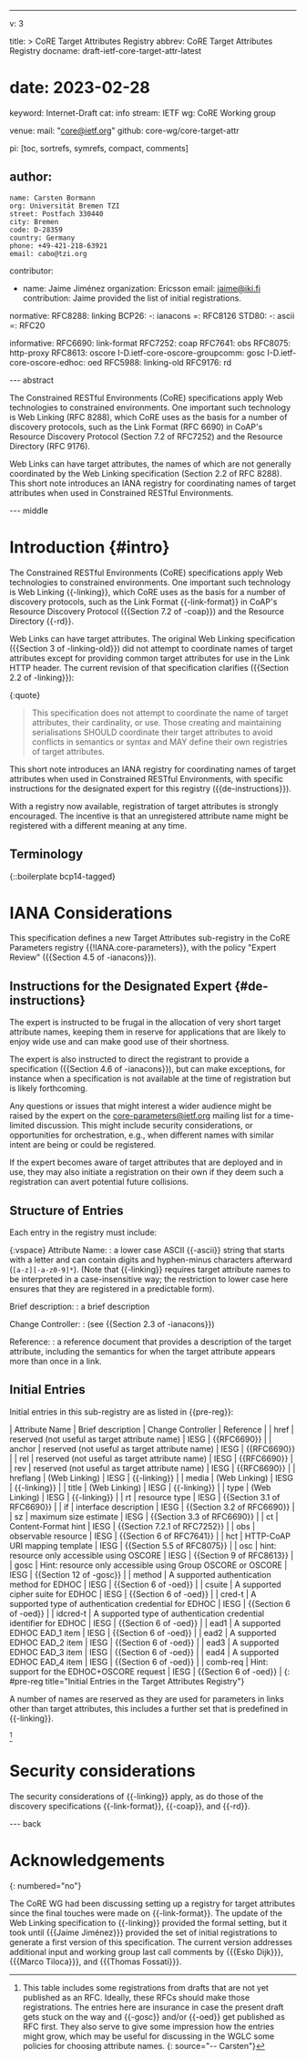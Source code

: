 ---
v: 3

title: >
  CoRE Target Attributes Registry
abbrev: CoRE Target Attributes Registry
docname: draft-ietf-core-target-attr-latest
# date: 2023-02-28

keyword: Internet-Draft
cat: info
stream: IETF
wg: CoRE Working group

venue:
  mail: "core@ietf.org"
  github: core-wg/core-target-attr

pi: [toc, sortrefs, symrefs, compact, comments]

author:
  -
    name: Carsten Bormann
    org: Universität Bremen TZI
    street: Postfach 330440
    city: Bremen
    code: D-28359
    country: Germany
    phone: +49-421-218-63921
    email: cabo@tzi.org

contributor:
- name: Jaime Jiménez
  organization: Ericsson
  email: jaime@iki.fi
  contribution: Jaime provided the list of initial registrations.

normative:
  RFC8288: linking
  BCP26:
    -: ianacons
    =: RFC8126
  STD80:
    -: ascii
    =: RFC20

informative:
  RFC6690: link-format
  RFC7252: coap
  RFC7641: obs
  RFC8075: http-proxy
  RFC8613: oscore
  I-D.ietf-core-oscore-groupcomm: gosc
  I-D.ietf-core-oscore-edhoc: oed
  RFC5988: linking-old
  RFC9176: rd

--- abstract

The Constrained RESTful Environments (CoRE) specifications apply Web
technologies to constrained environments.
One important such technology is Web Linking (RFC 8288), which CoRE
uses as the basis for a number of discovery protocols, such as the
Link Format (RFC 6690) in CoAP's Resource Discovery Protocol (Section 7.2
of RFC7252) and the Resource Directory (RFC 9176).

Web Links can have target attributes, the names of which are not
generally coordinated by the Web Linking specification (Section 2.2 of
RFC 8288).
This short note introduces an IANA registry for coordinating names of target
attributes when used in Constrained RESTful Environments.

--- middle

Introduction        {#intro}
============


The Constrained RESTful Environments (CoRE) specifications apply Web
technologies to constrained environments.
One important such technology is Web Linking {{-linking}}, which CoRE
uses as the basis for a number of discovery protocols, such as the
Link Format {{-link-format}} in CoAP's Resource Discovery Protocol ({{Section 7.2
of -coap}}) and the Resource Directory {{-rd}}.

Web Links can have target attributes.
The original Web Linking specification ({{Section 3 of -linking-old}}) did not attempt
to coordinate names of target attributes except for providing common
target attributes for use in the Link HTTP header.
The current revision of that specification clarifies ({{Section 2.2 of -linking}}):

{:quote}
>    This specification does not attempt to coordinate the name of target
   attributes, their cardinality, or use.  Those creating and
   maintaining serialisations SHOULD coordinate their target attributes
   to avoid conflicts in semantics or syntax and MAY define their own
   registries of target attributes.

This short note introduces an IANA registry for coordinating names of target
attributes when used in Constrained RESTful Environments, with
specific instructions for the designated expert for this registry ({{de-instructions}}).

With a registry now available, registration of target attributes is strongly encouraged.
The incentive is that an unregistered attribute name might be registered with a different meaning at any time.


Terminology
-----------

{::boilerplate bcp14-tagged}

IANA Considerations
===================

This specification defines a new Target Attributes sub-registry in
the CoRE Parameters registry {{!IANA.core-parameters}}, with the policy
"Expert Review" ({{Section 4.5 of -ianacons}}).

## Instructions for the Designated Expert {#de-instructions}

The expert is instructed to be frugal in the allocation of very short
target attribute names, keeping them in reserve for applications that
are likely to enjoy wide use and can make good use of their shortness.

The expert is also instructed to direct the registrant to provide a
specification ({{Section 4.6 of -ianacons}}), but can make exceptions,
for instance when a specification is not available at the time of
registration but is likely forthcoming.

Any questions or issues that might interest a wider audience might be
raised by the expert on the core-parameters@ietf.org mailing list for
a time-limited discussion.
This might include security considerations, or opportunities for
orchestration, e.g., when different names with similar intent are
being or could be registered.

If the expert becomes aware of target attributes that are deployed and
in use, they may also initiate a registration on their own if
they deem such a registration can avert potential future collisions.


## Structure of Entries

Each entry in the registry must include:

{:vspace}
Attribute Name:
: a lower case ASCII {{-ascii}} string that starts with a letter and can
  contain digits and hyphen-minus characters afterward
  (`[a-z][-a-z0-9]*`).
  (Note that {{-linking}} requires target attribute names to be
  interpreted in a case-insensitive way; the restriction to lower case
  here ensures that they are registered in a predictable form).

Brief description:
: a brief description

Change Controller:
: (see {{Section 2.3 of -ianacons}})

Reference:
: a reference document that provides a description of the target
  attribute, including the semantics for when the target attribute
  appears more than once in a link.

## Initial Entries

Initial entries in this sub-registry are as listed in {{pre-reg}}:

| Attribute Name  | Brief description                                                   | Change Controller | Reference                  |
| href            | reserved (not useful as target attribute name)                      | IESG              | {{RFC6690}}                  |
| anchor          | reserved (not useful as target attribute name)                      | IESG              | {{RFC6690}}                  |
| rel             | reserved (not useful as target attribute name)                      | IESG              | {{RFC6690}}                  |
| rev             | reserved (not useful as target attribute name)                      | IESG              | {{RFC6690}}                  |
| hreflang        | (Web Linking)                                                       | IESG              | {{-linking}}                 |
| media           | (Web Linking)                                                       | IESG              | {{-linking}}                 |
| title           | (Web Linking)                                                       | IESG              | {{-linking}}                 |
| type            | (Web Linking)                                                       | IESG              | {{-linking}}                 |
| rt              | resource type                                                       | IESG              | {{Section 3.1 of RFC6690}}   |
| if              | interface description                                               | IESG              | {{Section 3.2 of RFC6690}}   |
| sz              | maximum size estimate                                               | IESG              | {{Section 3.3 of RFC6690}}   |
| ct              | Content-Format hint                                                 | IESG              | {{Section 7.2.1 of RFC7252}} |
| obs             | observable resource                                                 | IESG              | {{Section 6 of RFC7641}}     |
| hct             | HTTP-CoAP URI mapping template                                      | IESG              | {{Section 5.5 of RFC8075}}   |
| osc             | hint: resource only accessible using OSCORE                         | IESG              | {{Section 9 of RFC8613}}     |
| gosc            | Hint: resource only accessible using Group OSCORE or OSCORE         | IESG              | {{Section 12 of -gosc}}      |
| method          | A supported authentication method for EDHOC                         | IESG              | {{Section 6 of -oed}}        |
| csuite          | A supported cipher suite for EDHOC                                  | IESG              | {{Section 6 of -oed}}        |
| cred-t          | A supported type of authentication credential for EDHOC             | IESG              | {{Section 6 of -oed}}        |
| idcred-t        | A supported type of authentication credential identifier for EDHOC  | IESG              | {{Section 6 of -oed}}        |
| ead1            | A supported EDHOC EAD_1 item                                        | IESG              | {{Section 6 of -oed}}        |
| ead2            | A supported EDHOC EAD_2 item                                        | IESG              | {{Section 6 of -oed}}        |
| ead3            | A supported EDHOC EAD_3 item                                        | IESG              | {{Section 6 of -oed}}        |
| ead4            | A supported EDHOC EAD_4 item                                        | IESG              | {{Section 6 of -oed}}        |
| comb-req        | Hint: support for the EDHOC+OSCORE request                          | IESG              | {{Section 6 of -oed}}        |
{: #pre-reg title="Initial Entries in the Target Attributes Registry"}

A number of names are reserved as they are used for parameters in
links other than target attributes, this includes a further set that
is predefined in
{{-linking}}.

[^registration-note]

[^registration-note]: This table includes some registrations from
    drafts that are not yet published as an RFC.  Ideally, these RFCs
    should make those registrations.  The entries here are insurance
    in case the present draft gets stuck on the way and {{-gosc}} and/or
    {{-oed}} get published as RFC first.  They also serve to give some
    impression how the entries might grow, which may be useful for
    discussing in the WGLC some policies for choosing attribute names.
{: source="-- Carsten"}

Security considerations
=======================

The security considerations of {{-linking}} apply, as do those of the
discovery specifications {{-link-format}}, {{-coap}}, and {{-rd}}.

--- back

Acknowledgements
================
{: numbered="no"}

The CoRE WG had been discussing setting up a registry for target
attributes since the final touches were made on {{-link-format}}.
The update of the Web Linking specification to {{-linking}} provided the
formal setting, but it took until {{{Jaime Jiménez}}} provided the set of
initial registrations to generate a first version of this specification.
The current version addresses additional input and working group last
call comments by
{{{Esko Dijk}}},
{{{Marco Tiloca}}},
and
{{{Thomas Fossati}}}.
